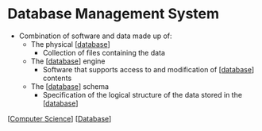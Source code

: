 # Database Management System

- Combination of software and data made up of:
  - The physical [[database]]
    - Collection of files containing the data
  - The [[database]] engine
    - Software that supports access to and modification of [[database]] contents
  - The [[database]] schema
    - Specification of the logical structure of the data stored in the [[database]]

[[Computer Science]] [[Database]]

[//begin]: # "Autogenerated link references for markdown compatibility"
[Database]: database "Database"
[Computer Science]: computer-science "Computer Science"
[//end]: # "Autogenerated link references"